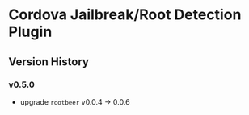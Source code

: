# Cordova Jailbreak/Root Detection Plugin

## Version History

### v0.5.0

* upgrade `rootbeer` v0.0.4 -> 0.0.6
